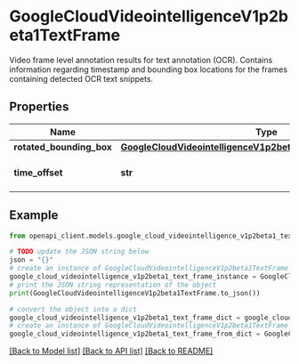 # GoogleCloudVideointelligenceV1p2beta1TextFrame

Video frame level annotation results for text annotation (OCR). Contains information regarding timestamp and bounding box locations for the frames containing detected OCR text snippets.

## Properties

Name | Type | Description | Notes
------------ | ------------- | ------------- | -------------
**rotated_bounding_box** | [**GoogleCloudVideointelligenceV1p2beta1NormalizedBoundingPoly**](GoogleCloudVideointelligenceV1p2beta1NormalizedBoundingPoly.md) |  | [optional] 
**time_offset** | **str** | Timestamp of this frame. | [optional] 

## Example

```python
from openapi_client.models.google_cloud_videointelligence_v1p2beta1_text_frame import GoogleCloudVideointelligenceV1p2beta1TextFrame

# TODO update the JSON string below
json = "{}"
# create an instance of GoogleCloudVideointelligenceV1p2beta1TextFrame from a JSON string
google_cloud_videointelligence_v1p2beta1_text_frame_instance = GoogleCloudVideointelligenceV1p2beta1TextFrame.from_json(json)
# print the JSON string representation of the object
print(GoogleCloudVideointelligenceV1p2beta1TextFrame.to_json())

# convert the object into a dict
google_cloud_videointelligence_v1p2beta1_text_frame_dict = google_cloud_videointelligence_v1p2beta1_text_frame_instance.to_dict()
# create an instance of GoogleCloudVideointelligenceV1p2beta1TextFrame from a dict
google_cloud_videointelligence_v1p2beta1_text_frame_from_dict = GoogleCloudVideointelligenceV1p2beta1TextFrame.from_dict(google_cloud_videointelligence_v1p2beta1_text_frame_dict)
```
[[Back to Model list]](../README.md#documentation-for-models) [[Back to API list]](../README.md#documentation-for-api-endpoints) [[Back to README]](../README.md)


